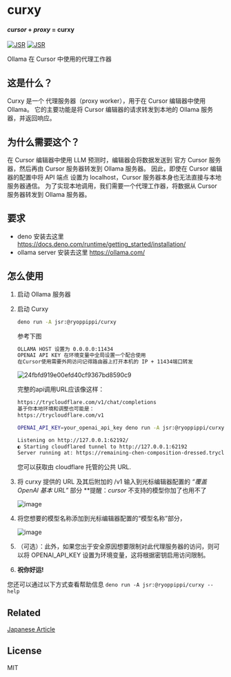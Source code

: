 # curxy

#### _cursor_ + _proxy_ = **curxy**

[![JSR](https://jsr.io/badges/@ryoppippi/curxy)](https://jsr.io/@ryoppippi/curxy)
[![JSR](https://jsr.io/badges/@ryoppippi/curxy/score)](https://jsr.io/@ryoppippi/curxy)

Ollama 在 Cursor 中使用的代理工作器

## 这是什么？

Curxy 是一个 代理服务器（proxy worker），用于在 Cursor 编辑器中使用 Ollama。
它的主要功能是将 Cursor 编辑器的请求转发到本地的 Ollama 服务器，并返回响应。

## 为什么需要这个？

在 Cursor 编辑器中使用 LLM 预测时，编辑器会将数据发送到 官方 Cursor 服务器，然后再由 Cursor 服务器转发到 Ollama 服务器。
因此，即使在 Cursor 编辑器的配置中将 API 端点 设置为 localhost，Cursor 服务器本身也无法直接与本地服务器通信。
为了实现本地调用，我们需要一个代理工作器，将数据从 Cursor 服务器转发到 Ollama 服务器。

## 要求

- deno   安装去这里 https://docs.deno.com/runtime/getting_started/installation/
- ollama server  安装去这里  https://ollama.com/

## 怎么使用

1. 启动 Ollama 服务器

2. 启动 Curxy

   ```sh
   deno run -A jsr:@ryoppippi/curxy
   ```

   参考下图
   ```sh
   OLLAMA HOST 设置为 0.0.0.0:11434
   OPENAI API KEY 在环境变量中全局设置一个配合使用
   在Cursor使用需要外网访问记得路由器上打开本机的 IP + 11434端口转发
   
   ```
   ![24fbfd919e00efd40cf9367bd8590c9](https://github.com/user-attachments/assets/71d5764c-5cfb-41b0-a161-e6e587577a16)


   完整的api调用URL应该像这样：
   ```sh
   https://trycloudflare.com/v1/chat/completions
   基于你本地环境和调整也可能是：
   https://trycloudflare.com/v1
   ```

   ```bash
   OPENAI_API_KEY=your_openai_api_key deno run -A jsr:@ryoppippi/curxy

   Listening on http://127.0.0.1:62192/
   ◐ Starting cloudflared tunnel to http://127.0.0.1:62192                                                                                                                                                                                                                                                           5:39:59 PM
   Server running at: https://remaining-chen-composition-dressed.trycloudflare.com
   ```

   您可以获取由 cloudflare 托管的公共 URL.

4. 将 curxy 提供的 URL 及其后附加的 /v1 输入到光标编辑器配置的  _“覆盖 OpenAl 基本 URL”_  部分
   **提醒：_cursor_ 不支持的模型你加了也用不了

   ![image](https://github.com/user-attachments/assets/085705e1-ecca-48a9-b005-bd33f77bc642)

4. 将您想要的模型名称添加到光标编辑器配置的“模型名称”部分，

   ![image](https://github.com/user-attachments/assets/4dbfd8d6-add2-4ecd-8466-a0540a1aca5c)


5. （可选）：此外，如果您出于安全原因想要限制对此代理服务器的访问，则可以将 OPENAI_API_KEY 设置为环境变量，这将根据密钥启用访问限制。

6. **祝你好运!**

您还可以通过以下方式查看帮助信息 `deno run -A jsr:@ryoppippi/curxy --help`

## Related

[Japanese Article](https://zenn.dev/ryoppippi/articles/02c618452a1c9f)

## License

MIT
